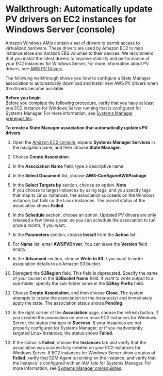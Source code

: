 # Walkthrough: Automatically update PV drivers on EC2 instances for Windows Server \(console\)<a name="sysman-state-pvdriver"></a>

Amazon Windows AMIs contain a set of drivers to permit access to virtualized hardware\. These drivers are used by Amazon EC2 to map instance store and Amazon EBS volumes to their devices\. We recommend that you install the latest drivers to improve stability and performance of your EC2 instances for Windows Server\. For more information about PV drivers, see [AWS PV Drivers](https://docs.aws.amazon.com/AWSEC2/latest/WindowsGuide/xen-drivers-overview.html#xen-driver-awspv)\.

The following walkthrough shows you how to configure a State Manager association to automatically download and install new AWS PV drivers when the drivers become available\.

**Before you begin**  
Before you complete the following procedure, verify that you have at least one EC2 instance for Windows Server running that is configured for Systems Manager\. For more information, see [Systems Manager prerequisites](systems-manager-prereqs.md)\. 

**To create a State Manager association that automatically updates PV drivers**

1. Open the [Amazon EC2 console](https://console.aws.amazon.com/ec2/), expand **Systems Manager Services** in the navigation pane, and then choose **State Manager**\.

1. Choose **Create Association**\.

1. In the **Association Name** field, type a descriptive name\.

1. In the **Select Document** list, choose **AWS\-ConfigureAWSPackage**\.

1. In the **Select Targets by** section, choose an option\.
**Note**  
If you choose to target instances by using tags, and you specify tags that map to Linux instances, the association succeeds on the Windows instance, but fails on the Linux instances\. The overall status of the association shows **Failed**\.

1. In the **Schedule** section, choose an option\. Updated PV drivers are only released a few times a year, so you can schedule the association to run once a month, if you want\.

1. In the **Parameters** section, choose **Install** from the **Action** list\.

1. For **Name** list, enter **AWSPVDriver**\. You can leave the **Version** field empty\.

1. In the **Advanced** section, choose **Write to S3** if you want to write association details to an Amazon S3 bucket\.

1. Disregard the **S3Region** field\. This field is deprecated\. Specify the name of your bucket in the **S3Bucket Name** field\. If want to write output to a sub\-folder, specify the sub\-folder name in the **S3Key Prefix** field\. 

1. Choose **Create Association**, and then choose **Close**\. The system attempts to create the association on the instance\(s\) and immediately apply the state\. The association status shows **Pending**\.

1. In the right corner of the **Association** page, choose the refresh button\. If you created the association on one or more EC2 instances for Windows Server, the status changes to **Success**\. If your instances are not properly configured for Systems Manager, or if you inadvertently targeted Linux instances, the status shows **Failed**\.

1. If the status is **Failed**, choose the **Instances** tab and verify that the association was successfully created on your EC2 instances for Windows Server\. If EC2 instances for Windows Server show a status of **Failed**, verify that SSM Agent is running on the instance, and verify that the instance is configured with an IAM role for Systems Manager\. For more information, see [Systems Manager prerequisites](systems-manager-prereqs.md)\.